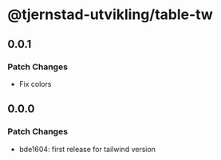 # @tjernstad-utvikling/table-tw

## 0.0.1

### Patch Changes

- Fix colors

## 0.0.0

### Patch Changes

- bde1604: first release for tailwind version

